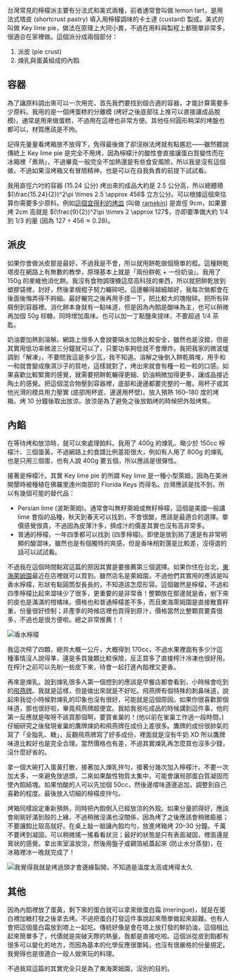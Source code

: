 台灣常見的檸檬派主要有分法式和美式兩種，前者通常會叫做 lemon tart，是用法式塔皮 (shortcrust pastry) 填入用檸檬調味的卡士達 (custard) 製成。美式的叫做 Key lime pie，做法在原理上大同小異，不過在用料與製程上都簡單非常多，很適合在家裡做。這個派分成兩個部分：

1. 派皮 (pie crust)
2. 煉乳與蛋黃組成的內餡

## 容器

為了讓原料調出來可以一次用完，首先我們要找到個合適的容器，才能計算需要多少原料。我用的是一個烤蛋糕的分離模 (烤好之後底部往上推可以直接讓成品脫模)，通常是用來做蛋糕，不過用在這裡也非常方便。其他任何圓形稍深的烤盤也都可以，材質應該是不拘。

記得先量量看烤箱放不放得下，免得最後做了卻沒辦法烤就有點尷尬——雖然聽說傳統上 Key lime pie 是完全不用烤，因為檸檬汁的酸性會直接讓蛋白質變性而在冰箱裡「煮熟」，不過畢竟一般完全不加熱還是有些食安風險，所以我是沒有這個做。不過如果沒烤箱又有冒險精神，也是可以在自我負責的前提下試試看。

我用直徑六吋的容器 (15.24 公分) 烤出來的成品大約是 2.5 公分高，所以總體積 $(\frac{15.24}{2})^2\pi \times 2.5 \approx 456$ 立方公分。可以根據這個來估算你需要多少原料。例如[這個宜得利的烤皿](https://www.nitori-net.tw/Goods/ItemDetail_8965267_01.htm) (叫做 [ramekin]) 是直徑 9cm，如果要烤 2cm 高就是 $(\frac{9}{2})^2\pi \times 2 \approx 127$，亦即要準備大約 1/4 到 1/3 的量 (因為 $127 \div 456 \approx 0.28$)。

[ramekin]: https://en.wikipedia.org/wiki/Ramekin

## 派皮

如果你會做派皮那是最好，不過我是不會，所以就用餅乾做個簡單的框。這種餅乾塔皮在網路上有無數的教學，原理基本上就是「兩份餅乾 + 一份奶油」。我用了 150g 的麥維他消化餅。我沒有食物調理機這麼高科技的東西，所以就把餅乾放到塑膠袋裡，封好，然後拿根棍子努力輾碎吧。這邊輾得越細越好，我每次做都會在後面後悔弄得不夠細。最好輾完之後再用手摸一下，把比較大的塊撥碎。把所有碎屑倒到容器裡。消化餅本身就有一點味道，但是因為內餡是酸味為主，也可以稍微再加個 50g 棕糖，同時增加風味。也可以加一丁點鹽來提味，不要超過 1/4 茶匙。

奶油要加熱到溶解。網路上很多人會說要隔水加熱比較安全，雖然也是沒錯，但是其實用低功率微波三分鐘就可以了，只要功率夠低就不會爆炸。我把我家的微波爐調到「解凍」，不要問我這是多少瓦，我不知道。溶解之後倒入餅乾屑堆，用手和一和就會變成像濕沙子的質地，這樣就對了，烤出來就會有種一粒一粒的口感。如果喜歡比較緊實的感覺，就需要把餅乾輾得更細、奶油稍微加得更多，讓成品接近陶土的感覺。把這個混合物壓到容器裡，底部和邊邊都要完整的一層。用杯子或其他光滑的模具用力壓實 (底部用杯底、邊邊用杯壁)。放入預熱 160–180 度的烤箱，烤 10 分鐘後取出放涼。放涼是為了避免之後放餡烤的時候把外殼烤焦。

## 內餡

在等待烤和放涼時，就可以來處理餡料。我用了 400g 的煉乳、略少於 150cc 檸檬汁、三個蛋黃，不過網路上的食譜比例差距很大，例如有人用了 800g 的煉乳也是只用三個蛋，也有人說 400g 要五個，所以應該是很彈性。

接著是檸檬汁。其實 Key lime pie 的所謂 Key lime 是一種小型萊姆，因為在美洲開墾時被種植在佛羅里達州南部的 Florida Keys 而得名。台灣應該是找不到，所以有幾個可能的替代品：

* Persian lime (波斯萊姆)。通常會叫無籽萊姆或無籽檸檬，這個是美國一般講 lime 會指的品種，秋天到春天可以找到，不會很酸，應該是最適合的選擇。單價感覺很貴，不過因為皮薄汁多，擠成汁的價差其實也沒有高非常多。
* 普通的檸檬，一年四季都可以找到 (四季檸檬)。即使是放到熟了還是有非常明顯的酸澀味，雖然也是有個獨特的爽感，但是香味相對還是比較差，沒得選的話可以試試看。

不過我在這個時間點寫這篇的原因其實是要推薦第三個選擇。如果你住在台北，[東海萊姆園]最近在店裡就可以買到。雖然店名是萊姆園，不過他們其實用的應該是叫香水檸檬，形狀有點圓筒型長長的，不知道該怎麼形容。這個雖然是檸檬，不過和四季檸檬比起來澀味少了很多，更重要的是非常香！整顆放在那邊就是香，剉下來的皮也是滿滿的柑橘味。價格也和普通檸檬差不多，而且東海萊姆園是直接散賣秤重，份量很好控制；非產季的時候店裡也買得到原汁，價格當然比整顆買要貴很多，不過也是很方便啦。總之非常推薦！！

![香水檸檬](https://d.pr/i/pqR7Eo+)

我這次榨了四顆，總共大概一公斤，大概得到 170cc，不過水果裡面有多少汁這種事情沒人說得準，還是多買幾顆比較保險，反正買多了直接榨汁冷凍也很好用。在榨汁之前可以先削一些皮下來，待會一起打進內餡裡又更香。

[東海萊姆園]: https://www.facebook.com/%E6%9D%B1%E6%B5%B7%E8%90%8A%E5%A7%86%E5%9C%92-131040163633545

再來是煉乳。說到煉乳很多人第一個想到的應該是早餐店都會看到，小時候會吃到的[飛燕牌]。我就是這樣，但是做出來就是不好吃。飛燕牌有個特殊的刺鼻味道，說起來我從小時候對煉乳的印象也沒有很好，可能就是這個原因。如果你很喜歡那個味道，那也很好啦，畢竟飛燕牌超便宜。我給我爸吃成品的時候講到這件事，他的第一反應就是唉呀不該買那個啊，要買雀巢的！(他以前在雀巢工作過一段時間。) 仔細研究之後發現雀巢的鷹牌煉奶和飛燕牌在成份上差很多。鷹牌的成份很帥氣的寫了「全脂乳、糖」，反觀飛燕牌寫了好多成份，裡面就是沒有牛奶 XD 所以鷹牌味道比較好也是完全合理。當然價格也有差，不過其實煉乳再怎麼買也沒多少錢，沒什麼好省的。

[飛燕牌]: http://swallowdairy.so-buy.com/files/231-1104-19181.php?Lang=zh-tw

拿一個大碗打入蛋黃打散，接著加入煉乳拌勻，接著分幾次加入檸檬汁。不要一次加太多，一來避免放過頭，二來如果酸性物質太集中，可能會讓局部蛋白質凝固而使內餡結塊。如果怕酸的人可以先加個 50cc，然後邊嚐味道邊追加，調整到自己喜歡的程度。最後放入切細的檸檬皮拌勻。

烤箱同樣設定重新預熱，同時把內餡倒入已經放涼的外殼。如果分量抓得好，應該會剛剛好滿到殼的上緣，不過稍微沒滿也沒關係，因為烤了之後應該會稍微膨脹；不要讓餡比殼高就好。在桌上敲一敲讓內餡均勻，放進烤箱烤 20–30 分鐘。千萬不要烤到凝固，可以稍微搖一搖看看狀況；最好的狀態是只有表面凝固，裡面還是膏狀的感覺。拿出來室溫放涼，然後用盤子或錫箔紙蓋起來 (防止水分蒸發)，在冰箱裡冰一晚就完成了！

![我覺得我就是烤過頭才會邊緣裂開，不知道是溫度太高或烤得太久](https://d.pr/i/Sgk7lJ+)

## 其他

因為內餡裡放了蛋黃，剩下來的蛋白就可以拿來做蛋白霜 (meringue)，就是在蛋白裡加糖打發之後拿去烤。不過把蛋白打發這件事說起來簡單做起來超難。也有人會把這個蛋白霜放到塔上一起吃。傳統好像是會在塔上放打發的鮮奶油，這個相比起來簡單多了，代價就是突破天際的熱量。我都是直接吃啦。這個派從皮到餡都有很多可以變化的地方，而因為基本的化學反應很單純，也沒有很嚴格的份量規定。我覺得也是很適合一般人做來玩的料理。

不過我寫這篇的其實完全只是為了東海萊姆園，沒別的目的。
